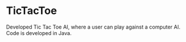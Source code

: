 # TicTacToe

Developed Tic Tac Toe AI, where a user can play against a computer AI.
Code is developed in Java.
